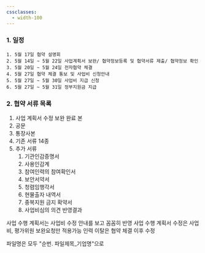 ```yaml
---
cssclasses:
  - width-100
---
```

### 1. 일정

	1. 5월 17일 협약 설명회
	2. 5월 14일 ~ 5월 22일 사업계획서 보완/ 협약정보등록 및 협약서류 제출/ 협약정보 확인
	3. 5월 20일 ~ 5월 24일 전자협약 체결
	4. 5월 27일 협약 체결 통보 및 사업비 신청안내
	5. 5월 27일 ~ 5월 30일 사업비 지급 신청
	6. 5월 27일 ~ 5월 31일 정부지원금 지급 
### 2. 협약 서류 목록
1.  사업 계획서 수정 보완 완료 본 
2. 공문
3. 통장사본
4. 기존 서류 14종
5. 추가 서류
	1. 기관인감증명서
	2. 사용인감계
	3. 참여인력의 참여확인서
	4. 보안서약서
	5. 청렴임행각서
	6. 현물출자 내역서
	7. 중복지원 금지 확약서
	8. 사업비심의 의견 반영결과

사업 수행 계획서는 사업비 수정 안내를 보고 꼼꼼히 반영
사업 수행 계획서 수정은 사업비, 평가위원 보완요청만 적용가능
인력 이탈은 협약 체결 이후 수정

파일명은 모두 "순번. 파일제목_기업명"으로 